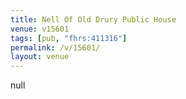 ```yaml
---
title: Nell Of Old Drury Public House
venue: v15601
tags: [pub, "fhrs:411316"]
permalink: /v/15601/
layout: venue
---
```

null